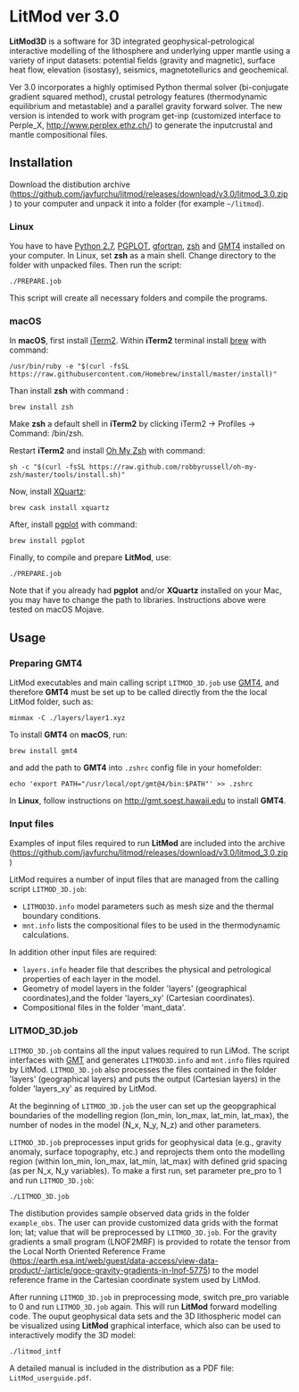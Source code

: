 # LitMod ver 3.0

**LitMod3D** is a software for 3D integrated geophysical-petrological interactive modelling of the lithosphere and underlying upper mantle using a variety of input datasets: potential fields (gravity and magnetic), surface heat flow, elevation (isostasy), seismics, magnetotellurics and geochemical.

Ver 3.0 incorporates a highly optimised Python thermal solver (bi-conjugate gradient squared method), crustal petrology features (thermodynamic equilibrium and metastable) and a parallel gravity forward solver. The new version is intended to work with program get-inp (customized interface to Perple_X, http://www.perplex.ethz.ch/) to generate the inputcrustal and mantle compositional files.



## Installation
Download the distibution archive (https://github.com/javfurchu/litmod/releases/download/v3.0/litmod_3.0.zip) to your computer and unpack it into a folder (for example `~/litmod`). 

### Linux
You have to have [Python 2.7](https://www.python.org/), [PGPLOT](http://www.astro.caltech.edu/~tjp/pgplot/), [gfortran](https://gcc.gnu.org/fortran/), [zsh](http://www.zsh.org/) and [GMT4](http://gmt.soest.hawaii.edu) installed on your computer. In Linux, set **zsh** as a main shell. Change directory to the folder with unpacked files. Then run the script:
```
./PREPARE.job
```
This script will create all necessary folders and compile the programs.

### macOS
In **macOS**, first install [iTerm2](https://iterm2.com). Within **iTerm2** terminal install [brew](https://brew.sh) with command:
```
/usr/bin/ruby -e "$(curl -fsSL https://raw.githubusercontent.com/Homebrew/install/master/install)"
```

Than install **zsh** with command :
```
brew install zsh
```

Make **zsh** a default shell in **iTerm2** by clicking iTerm2 -> Profiles -> Command: /bin/zsh.

Restart **iTerm2** and install [Oh My Zsh](https://ohmyz.sh) with command:
```
sh -c "$(curl -fsSL https://raw.github.com/robbyrussell/oh-my-zsh/master/tools/install.sh)"
```

Now, install [XQuartz](https://www.xquartz.org):
```
brew cask install xquartz
```

After, install [pgplot](http://www.astro.caltech.edu/~tjp/pgplot/) with command:
```
brew install pgplot
```

Finally, to compile and prepare **LitMod**, use:
```
./PREPARE.job
```
Note that if you already had **pgplot** and/or **XQuartz** installed on your Mac, you may have to change the path to libraries. Instructions above were tested on macOS Mojave.


## Usage

### Preparing GMT4
LitMod executables and main calling script `LITMOD_3D.job` use [GMT4](http://gmt.soest.hawaii.edu), and therefore **GMT4** must be set up to be called directly from the the local LitMod folder, such as:
```
minmax -C ./layers/layer1.xyz
```

To install **GMT4** on **macOS**, run:
```
brew install gmt4
```
and add the path to **GMT4** into `.zshrc` config file in your homefolder:
```
echo 'export PATH="/usr/local/opt/gmt@4/bin:$PATH"' >> .zshrc
```
In **Linux**, follow instructions on http://gmt.soest.hawaii.edu to install **GMT4**.

### Input files
Examples of input files required to run **LitMod** are included into the archive (https://github.com/javfurchu/litmod/releases/download/v3.0/litmod_3.0.zip)

LitMod requires a number of input files that are managed from the calling script `LITMOD_3D.job`:

- `LITMOD3D.info` model parameters such as mesh size and the thermal boundary conditions.
- `mnt.info` lists the compositional files to be used in the thermodynamic calculations.

In addition other input files are required:

- `layers.info` header file that describes the physical and petrological properties of each layer in the model.
- Geometry of model layers in the folder 'layers' (geographical coordinates),and the folder 'layers_xy' (Cartesian coordinates).
- Compositional files in the folder 'mant_data'.

### LITMOD_3D.job
`LITMOD_3D.job`  contains all the input values required to run LiMod. The script interfaces with [GMT](https://github.com/GenericMappingTools) and generates `LITMOD3D.info` and `mnt.info` files rquired by LitMod. `LITMOD_3D.job`  also processes the files contained in the folder 'layers' (geographical layers) and puts the output (Cartesian layers) in the folder 'layers_xy' as required by LitMod. 

At the beginning of `LITMOD_3D.job` the user can set up the geopgraphical boundaries of the modelling region (lon_min, lon_max, lat_min, lat_max), the number of nodes in the model (N_x, N_y, N_z) and other parameters. 

`LITMOD_3D.job` preprocesses input grids for geophysical data (e.g., gravity anomaly, surface topography, etc.) and reprojects them onto the modelling region (within lon_min, lon_max, lat_min, lat_max) with defined grid spacing (as per N_x, N_y variables). To make a first run, set parameter pre_pro to 1 and run `LITMOD_3D.job`:
```
./LITMOD_3D.job
```
The distibution provides sample observed data grids in the folder `example_obs`. The user can provide customized data grids with the format lon; lat; value that will be preprocessed by `LITMOD_3D.job`. For the gravity gradients a small program (LNOF2MRF) is provided to rotate the tensor from the Local North Oriented Reference Frame (https://earth.esa.int/web/guest/data-access/view-data-product/-/article/goce-gravity-gradients-in-lnof-5775) to the model reference frame in the Cartesian coordinate system used by LitMod. 


After running `LITMOD_3D.job` in preprocessing mode, switch pre_pro variable to 0 and run `LITMOD_3D.job` again. This will run **LitMod** forward modelling code. The ouput geophysical data sets and the 3D lithospheric model can be visualized using **LitMod** graphical interface, which also can be used to interactively modify the 3D model:
```
./litmod_intf
```


A detailed manual is included in the distribution as a PDF file: `LitMod_userguide.pdf`.

